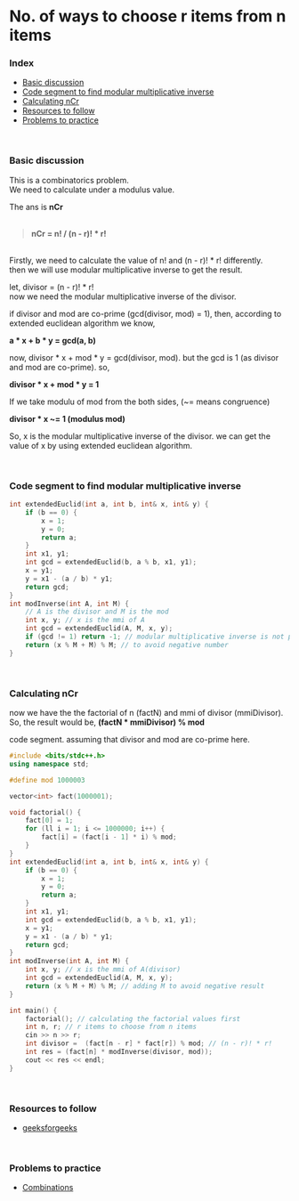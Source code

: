 # No. of ways to choose r items from n items


### Index
- [Basic discussion](#basic-discussion)
- [Code segment to find modular multiplicative inverse](#code-segment-to-find-modular-multiplicative-inverse)
- [Calculating nCr](#calculating-ncr)
- [Resources to follow](#resources-to-follow)
- [Problems to practice](#problems-to-practice)

<br>

### Basic discussion

This is a combinatorics problem.<br>We need to calculate under a modulus value.

The ans is **nCr**<br><br>

> **nCr = n! / (n - r)! * r!**

<br>
Firstly, we need to calculate the value of n! and (n - r)! * r! differently. <br>
then we will use modular multiplicative inverse to get the result.

let, divisor = (n - r)! * r!<br>
now we need the modular multiplicative inverse of the divisor.

if divisor and mod are co-prime (gcd(divisor, mod) = 1),
then, according to extended euclidean algorithm we know,

**a * x + b * y = gcd(a, b)**

now, divisor * x + mod * y = gcd(divisor, mod). but the gcd is 1 (as divisor and mod are co-prime). so,

**divisor * x + mod * y = 1**

If we take modulu of mod from the both sides, (~= means congruence)

**divisor * x ~= 1 (modulus mod)**

So, x is the modular multiplicative inverse of the divisor. we can get the value of x by using extended euclidean algorithm.

<br>

### Code segment to find modular multiplicative inverse

```c++
int extendedEuclid(int a, int b, int& x, int& y) {
    if (b == 0) {
        x = 1;
        y = 0;
        return a;
    }
    int x1, y1;
    int gcd = extendedEuclid(b, a % b, x1, y1);
    x = y1;
    y = x1 - (a / b) * y1;
    return gcd;
}
int modInverse(int A, int M) {
    // A is the divisor and M is the mod
    int x, y; // x is the mmi of A
    int gcd = extendedEuclid(A, M, x, y);
    if (gcd != 1) return -1; // modular multiplicative inverse is not possible
    return (x % M + M) % M; // to avoid negative number
}
```

<br>

### Calculating nCr

now we have the the factorial of n (factN) and mmi of divisor (mmiDivisor).<br>
So, the result would be, **(factN * mmiDivisor) % mod**

code segment. assuming that divisor and mod are co-prime here.
```c++
#include <bits/stdc++.h>
using namespace std;

#define mod 1000003

vector<int> fact(1000001);

void factorial() {
    fact[0] = 1;
    for (ll i = 1; i <= 1000000; i++) {
        fact[i] = (fact[i - 1] * i) % mod;
    }
}
int extendedEuclid(int a, int b, int& x, int& y) {
    if (b == 0) {
        x = 1;
        y = 0;
        return a;
    }
    int x1, y1;
    int gcd = extendedEuclid(b, a % b, x1, y1);
    x = y1;
    y = x1 - (a / b) * y1;
    return gcd;
}
int modInverse(int A, int M) {
    int x, y; // x is the mmi of A(divisor)
    int gcd = extendedEuclid(A, M, x, y);
    return (x % M + M) % M; // adding M to avoid negative result
}

int main() {
    factorial(); // calculating the factorial values first
    int n, r; // r items to choose from n items
    cin >> n >> r;
    int divisor =  (fact[n - r] * fact[r]) % mod; // (n - r)! * r!
    int res = (fact[n] * modInverse(divisor, mod));
    cout << res << endl;
}
```

<br>

### Resources to follow
- [geeksforgeeks](https://www.geeksforgeeks.org/multiplicative-inverse-under-modulo-m/)

<br>

### Problems to practice
- [Combinations](https://lightoj.com/problem/combinations)

